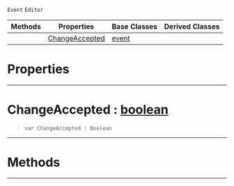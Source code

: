  `Event` `Editor`



|Methods|Properties|Base Classes|Derived Classes|
|---|---|---|---|
| |[ ChangeAccepted](textupdatedevent.md#changeaccepted-zilch-engi)|[event](event.md)| |


 #  Properties


---  
 #  ChangeAccepted : [boolean](../nada_base_types/boolean.md)

> 
> ```TS:Nada
> var ChangeAccepted : Boolean


---  
 #  Methods


---  
 

 